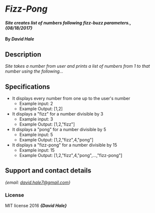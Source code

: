 # _Fizz-Pong_

#### _Site creates list of numbers following fizz-buzz parameters., {08/18/2017}_

#### By _**David Hale**_

## Description

_Site takes a number from user and prints a list of numbers from 1 to that number using the following..._

## Specifications
* It displays every number from one up to the user's number
  * Example input: 2
  * Example Output: [1,2]
* It displays a "fizz" for a number divisible by 3
  * Example input: 3
  * Example Output: [1,2,"fizz"]
* It displays a "pong" for a number divisible by 5
  * Example input: 5
  * Example Output: [1,2,"fizz",4,"pong"]
* It displays a "fizz-pong" for a number divisible by 15
  * Example input: 15
  * Example Output: [1,2,"fizz",4,"pong",...,"fizz-pong"]

## Support and contact details

_{email: david.hale7@gmail.com}_


### License

MIT license 2016 **_{David Hale}_**
